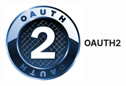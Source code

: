 # <img src="images/logo.png" alt="" style="background:none; border:none; box-shadow:none; vertical-align:middle;"> <span style="vertical-align:middle;">OAUTH2</span>

